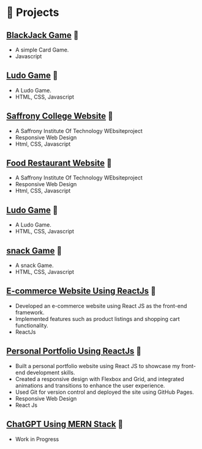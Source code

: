 # 🧪 Projects

## [BlackJack Game](https://github.com/binu0405/BlackJack-Game) 🔗
- A simple Card Game.
- Javascript
<!-- - Hosted on [Github Pages](https://github.com/binu0405/BlackJack-Game)  -->

## [Ludo Game](https://github.com/binu0405/Calculator) 🔗
- A Ludo Game.
- HTML, CSS, Javascript
<!-- - Hosted on [Github Pages](https://github.com/binu0405/Calculator) -->

## [Saffrony College Website](https://github.com/binu0405/Saffrony-Institute-Of-Technology-Website) 🔗
- A Saffrony Institute Of Technology WEbsiteproject
- Responsive Web Design 
- Html, CSS, Javascript

## [Food Restaurant Website](https://github.com/binu0405/Food-Restaurant-Website) 🔗
- A Saffrony Institute Of Technology WEbsiteproject
- Responsive Web Design 
- Html, CSS, Javascript

## [Ludo Game](https://github.com/binu0405/Ludo-Advance-Game) 🔗
- A Ludo Game.
- HTML, CSS, Javascript
<!-- - Hosted on [Github Pages](https://github.com/binu0405/Ludo-Advance-Game)  -->

## [snack Game](https://github.com/binu0405/Snack-Game) 🔗
- A snack Game.
- HTML, CSS, Javascript
<!-- - Hosted on [Github Pages](https://github.com/binu0405/Snack-Game)  -->

## [E-commerce Website Using ReactJs]() 🔗
- Developed an e-commerce website using React JS as the front-end framework.
- Implemented features such as product listings and shopping cart functionality.
- ReactJs
<!-- - Hosted on [Github Pages]() -->


## [Personal Portfolio Using ReactJs]() 🔗
- Built a personal portfolio website using React JS to showcase my front-end development skills.
- Created a responsive design with Flexbox and Grid, and integrated animations and transitions to enhance the user experience. 
- Used Git for version control and deployed the site using GitHub Pages.
- Responsive Web Design 
- React Js

## [ChatGPT Using MERN Stack]() 🔗
- Work in Progress